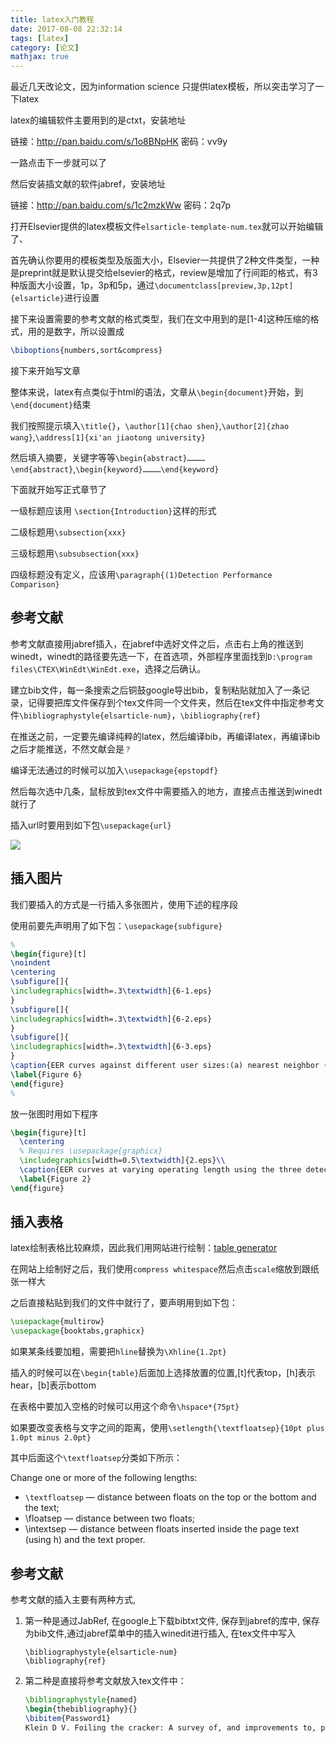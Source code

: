 ```yaml
---
title: latex入门教程
date: 2017-08-08 22:32:14
tags: [latex]
category: [论文]
mathjax: true
---
```


最近几天改论文，因为information science 只提供latex模板，所以突击学习了一下latex

latex的编辑软件主要用到的是ctxt，安装地址

<!--more-->

链接：http://pan.baidu.com/s/1o8BNpHK 密码：vv9y

一路点击下一步就可以了

然后安装插文献的软件jabref，安装地址

链接：http://pan.baidu.com/s/1c2mzkWw 密码：2q7p



打开Elsevier提供的latex模板文件`elsarticle-template-num.tex`就可以开始编辑了、

首先确认你要用的模板类型及版面大小，Elsevier一共提供了2种文件类型，一种是preprint就是默认提交给elsevier的格式，review是增加了行间距的格式，有3种版面大小设置，1p，3p和5p，通过`\documentclass[preview,3p,12pt]{elsarticle}`进行设置

接下来设置需要的参考文献的格式类型，我们在文中用到的是[1-4]这种压缩的格式，用的是数字，所以设置成

```latex
\biboptions{numbers,sort&compress}
```



接下来开始写文章

整体来说，latex有点类似于html的语法，文章从`\begin{document}`开始，到`\end{document}`结束

我们按照提示填入`\title{}`，`\author[1]{chao shen}`,`\author[2]{zhao wang}`,`\address[1]{xi'an jiaotong university}`

然后填入摘要，关键字等等`\begin{abstract}…………\end{abstract}`,`\begin{keyword}…………\end{keyword}`

下面就开始写正式章节了

一级标题应该用 `\section{Introduction}`这样的形式

二级标题用`\subsection{xxx}`

三级标题用`\subsubsection{xxx}`

四级标题没有定义，应该用`\paragraph{(1)Detection Performance Comparison}`

## 参考文献

参考文献直接用jabref插入，在jabref中选好文件之后，点击右上角的推送到winedt，winedt的路径要先选一下，在首选项，外部程序里面找到`D:\program files\CTEX\WinEdt\WinEdt.exe`，选择之后确认。

建立bib文件，每一条搜索之后铜鼓google导出bib，复制粘贴就加入了一条记录，记得要把库文件保存到个tex文件同一个文件夹，然后在tex文件中指定参考文件`\bibliographystyle{elsarticle-num}`，`\bibliography{ref}`

在推送之前，一定要先编译纯粹的latex，然后编译bib，再编译latex，再编译bib之后才能推送，不然文献会是`？` 

编译无法通过的时候可以加入`\usepackage{epstopdf}`

然后每次选中几条，鼠标放到tex文件中需要插入的地方，直接点击推送到winedt就行了

插入url时要用到如下包`\usepackage{url}`

![](http://ooi9t4tvk.bkt.clouddn.com/17-8-10/8740980.jpg)

## 插入图片

我们要插入的方式是一行插入多张图片，使用下述的程序段

使用前要先声明用了如下包：`\usepackage{subfigure}`

```latex
%
\begin{figure}[t]
\noindent
\centering
\subfigure[]{
\includegraphics[width=.3\textwidth]{6-1.eps}
}
\subfigure[]{
\includegraphics[width=.3\textwidth]{6-2.eps}
}
\subfigure[]{
\includegraphics[width=.3\textwidth]{6-3.eps}
}
\caption{EER curves against different user sizes:(a) nearest neighbor (Mahalanobis), (b) One-class support vector machine, (c) Mahalanobis (normed).}
\label{Figure 6}
\end{figure}
%
```

放一张图时用如下程序

```latex
\begin{figure}[t]
  \centering
  % Requires \usepackage{graphicx}
  \includegraphics[width=0.5\textwidth]{2.eps}\\
  \caption{EER curves at varying operating length using the three detectors. X-axis represents the number of touch operations to verify a user's identity}
  \label{Figure 2}
\end{figure}
```



## 插入表格

latex绘制表格比较麻烦，因此我们用网站进行绘制：[table generator](http://www.tablesgenerator.com/latex_tables)

在网站上绘制好之后，我们使用`compress whitespace`然后点击`scale`缩放到跟纸张一样大

之后直接粘贴到我们的文件中就行了，要声明用到如下包：

```latex
\usepackage{multirow}
\usepackage{booktabs,graphicx}
```

如果某条线要加粗，需要把`hline`替换为`\Xhline{1.2pt}`

插入的时候可以在`\begin{table}`后面加上选择放置的位置,[t]代表top，[h]表示hear，[b]表示bottom

在表格中要加入空格的时候可以用这个命令`\hspace*{75pt}`

如果要改变表格与文字之间的距离，使用`\setlength{\textfloatsep}{10pt plus 1.0pt minus 2.0pt}`

其中后面这个`\textfloatsep`分类如下所示：

Change one or more of the following lengths:

* `\textfloatsep` — distance between floats on the top or the bottom and the text;
* \floatsep — distance between two floats;
* \intextsep — distance between floats inserted inside the page text (using h) and the text proper.

## 参考文献

参考文献的插入主要有两种方式,

1. 第一种是通过JabRef, 在google上下载bibtxt文件, 保存到jabref的库中, 保存为bib文件,通过jabref菜单中的插入winedit进行插入, 在tex文件中写入

   ```
   \bibliographystyle{elsarticle-num}
   \bibliography{ref}
   ```

2. 第二种是直接将参考文献放入tex文件中：

   ```latex
   \bibliographystyle{named}
   \begin{thebibliography}{}
   \bibitem{Password1}
   Klein D V. Foiling the cracker: A survey of, and improvements to, password security[C]//Proceedings of the 2nd USENIX Security Workshop. 1990: 5-14.
   ```

   ​